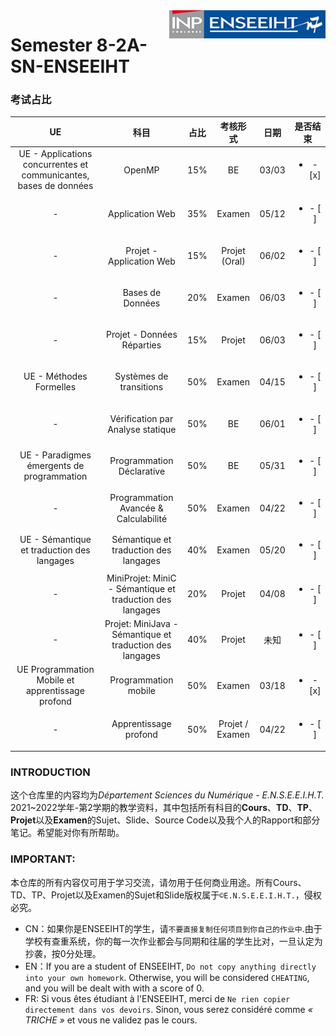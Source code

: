 <div class="logo"><img src="logo.png" width="250px" align="right"></div>

# Semester 8-2A-SN-ENSEEIHT

### 考试占比
|UE|科目|占比|考核形式|日期|是否结束|
|:----:|:----:|:----:|:----:|:----:|:----:|
|UE - Applications concurrentes et communicantes, bases de données|OpenMP|15%|BE|03/03|<ul><li>- [x] </li></ul>|
|-|Application Web|35%|Examen|05/12|<ul><li>- [ ] </li></ul>|
|-|Projet - Application Web|15%|Projet (Oral)|06/02|<ul><li>- [ ] </li></ul>|
|-|Bases de Données|20%|Examen|06/03|<ul><li>- [ ] </li></ul>|
|-|Projet - Données Réparties|15%|Projet|06/03|<ul><li>- [ ] </li></ul>|
|UE - Méthodes Formelles|Systèmes de transitions|50%|Examen|04/15|<ul><li>- [ ] </li></ul>|
|-|Vérification par Analyse statique|50%|BE|06/01|<ul><li>- [ ] </li></ul>|
|UE - Paradigmes émergents de programmation|Programmation Déclarative|50%|BE|05/31|<ul><li>- [ ] </li></ul>|
|-|Programmation Avancée & Calculabilité|50%|Examen|04/22|<ul><li>- [ ] </li></ul>|
|UE - Sémantique et traduction des langages|Sémantique et traduction des langages|40%|Examen|05/20|<ul><li>- [ ] </li></ul>|
|-|MiniProjet: MiniC - Sémantique et traduction des langages|20%|Projet|04/08|<ul><li>- [ ] </li></ul>|
|-|Projet: MiniJava - Sémantique et traduction des langages|40%|Projet|未知|<ul><li>- [ ] </li></ul>|
|UE Programmation Mobile et apprentissage profond|Programmation mobile|50%|Examen|03/18|<ul><li>- [x] </li></ul>|
|-|Apprentissage profond|50%|Projet / Examen|04/22|<ul><li>- [ ] </li></ul>|

### INTRODUCTION
这个仓库里的内容均为*Département Sciences du Numérique - E.N.S.E.E.I.H.T.* 2021~2022学年-第2学期的教学资料，其中包括所有科目的**Cours**、**TD**、**TP**、**Projet**以及**Examen**的Sujet、Slide、Source Code以及我个人的Rapport和部分笔记。希望能对你有所帮助。


### IMPORTANT: 

本仓库的所有内容仅可用于学习交流，请勿用于任何商业用途。所有Cours、TD、TP、Projet以及Examen的Sujet和Slide版权属于`©E.N.S.E.E.I.H.T.`，侵权必究。
  * CN：如果你是ENSEEIHT的学生，请`不要直接复制任何项目到你自己的作业中`.由于学校有查重系统，你的每一次作业都会与同期和往届的学生比对，一旦认定为抄袭，按0分处理。
  * EN：If you are a student of ENSEEIHT, `Do not copy anything directly into your own homework`. Otherwise, you will be considered `CHEATING`, and you will be dealt with with a score of 0.
  * FR: Si vous êtes étudiant à l'ENSEEIHT, merci de `Ne rien copier directement dans vos devoirs`. Sinon, vous serez considéré comme *« TRICHE »* et vous ne validez pas le cours.

